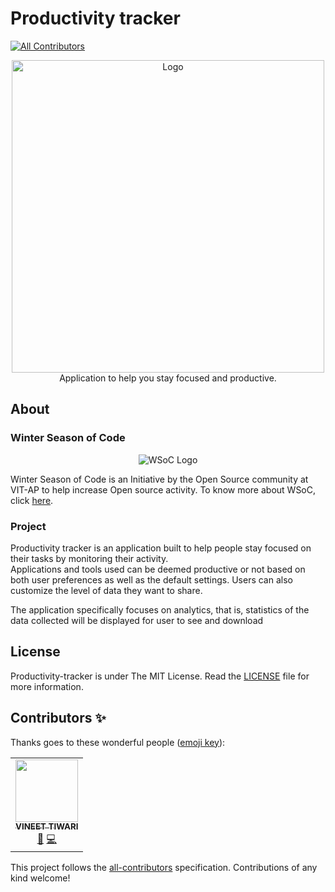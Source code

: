 # Productivity tracker
<!-- ALL-CONTRIBUTORS-BADGE:START - Do not remove or modify this section -->
[![All Contributors](https://img.shields.io/badge/all_contributors-1-orange.svg?style=flat-square)](#contributors-)
<!-- ALL-CONTRIBUTORS-BADGE:END -->

<p align="center">
    <img src="assets\Logo.PNG" alt="Logo" width = "500px">
    <br>Application to help you stay focused and productive.
</p>

## About

### Winter Season of Code

<p align="center">
    <img src="assets\WSoC-Logo.png" alt="WSoC Logo">
</p>

Winter Season of Code is an Initiative by the Open Source community at VIT-AP to help increase Open source activity.
To know more about WSoC, click [here](https://www.wsocbyosc.com/).

### Project

Productivity tracker is an application built to help people stay focused on their tasks by
monitoring their activity. \
Applications and tools used can be deemed productive or not
based on both user preferences as well as the default settings. Users can also
customize the level of data they want to share.

The application specifically focuses on analytics, that is, statistics of the data collected
will be displayed for user to see and download


## License 

Productivity-tracker is under The MIT License. Read the [LICENSE](https://github.com/Open-Source-Community-VIT-AP/Productivity-tracker/blob/master/LICENSE) file for more information.


## Contributors ✨

Thanks goes to these wonderful people ([emoji key](https://allcontributors.org/docs/en/emoji-key)):

<!-- ALL-CONTRIBUTORS-LIST:START - Do not remove or modify this section -->
<!-- prettier-ignore-start -->
<!-- markdownlint-disable -->
<table>
  <tr>
    <td align="center"><a href="https://www.linkedin.com/in/iamvineettiwari/"><img src="https://avatars.githubusercontent.com/u/47891034?v=4?s=100" width="100px;" alt=""/><br /><sub><b>VINEET TIWARI</b></sub></a><br /><a href="#design-iamvineettiwari" title="Design">🎨</a> <a href="https://github.com/Open-Source-Community-VIT-AP/Productivity-tracker/commits?author=iamvineettiwari" title="Code">💻</a></td>
  </tr>
</table>

<!-- markdownlint-restore -->
<!-- prettier-ignore-end -->

<!-- ALL-CONTRIBUTORS-LIST:END -->

This project follows the [all-contributors](https://github.com/all-contributors/all-contributors) specification. Contributions of any kind welcome!